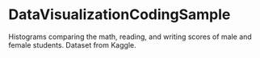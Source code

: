 # DataVisualizationCodingSample
Histograms comparing the math, reading, and writing scores of male and female students. Dataset from Kaggle.
